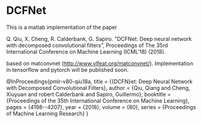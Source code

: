 # DCFNet

This is a matlab implementation of the paper

Q. Qiu, X. Cheng, R. Calderbank, G. Sapiro. "DCFNet: Deep neural network with decomposed convolutional filters”, Proceedings of The 35rd International Conference on Machine Learning (ICML'18) (2018).

based on matconvnet (http://www.vlfeat.org/matconvnet/). Implementation in tensorflow and pytorch will be published soon. 

@InProceedings{pmlr-v80-qiu18a,
  title = 	 {{DCFN}et: Deep Neural Network with Decomposed Convolutional Filters},
  author = 	 {Qiu, Qiang and Cheng, Xiuyuan and robert Calderbank and Sapiro, Guillermo},
  booktitle = 	 {Proceedings of the 35th International Conference on Machine Learning},
  pages = 	 {4198--4207},
  year = 	 {2018},
  volume = 	 {80},
  series = 	 {Proceedings of Machine Learning Research}
}
